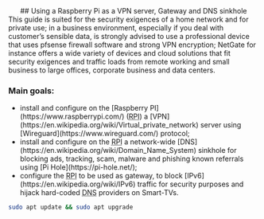 <div align="center">## Using a Raspberry Pi as a VPN server, Gateway and DNS sinkhole</div>
This guide is suited for the security exigences of a home network and for private use; in a business environment, especially if you deal with customer’s sensible data, is strongly advised to use a professional device that uses pfsense firewall software and strong VPN encryption; NetGate for instance offers a wide variety of devices and cloud solutions that fit security exigences and traffic loads from remote working and small business to large offices, corporate business and data centers.

### Main goals:
<ul>
        <li>install and configure on the [Raspberry PI](https://www.raspberrypi.com/) (<abbr title="Raspberry PI">RPI</abbr>) a [VPN](https://en.wikipedia.org/wiki/Virtual_private_network) server using [Wireguard](https://www.wireguard.com/) protocol;</li>
        <li>install and configure on the <abbr title="Raspberry PI">RPI</abbr> a network-wide [DNS](https://en.wikipedia.org/wiki/Domain_Name_System) sinkhole for blocking ads, tracking, scam, malware and phishing known referrals using [Pi Hole](https://pi-hole.net/);</li>
        <li>configure the <abbr title="Raspberry PI">RPI</abbr> to be used as gateway, to block [IPv6](https://en.wikipedia.org/wiki/IPv6) traffic for security purposes and hijack hard-coded <abbr title="Domain Name System">DNS</abbr> providers on Smart-TVs.</li>
</ul>


```bash
sudo apt update && sudo apt upgrade
```
